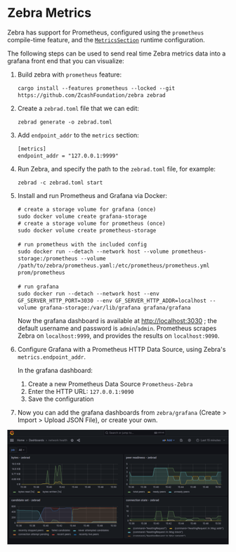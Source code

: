 # Zebra Metrics

Zebra has support for Prometheus, configured using the `prometheus` compile-time feature,
and the [`MetricsSection`][metrics_section] runtime configuration.

The following steps can be used to send real time Zebra metrics data into a grafana 
front end that you can visualize:

1. Build zebra with `prometheus` feature:
   ```
   cargo install --features prometheus --locked --git https://github.com/ZcashFoundation/zebra zebrad
   ```

2. Create a `zebrad.toml` file that we can edit:
   ```
   zebrad generate -o zebrad.toml
   ```

3. Add `endpoint_addr` to the `metrics` section:
   ```
   [metrics]
   endpoint_addr = "127.0.0.1:9999"
   ```

4. Run Zebra, and specify the path to the `zebrad.toml` file, for example:
   ```
   zebrad -c zebrad.toml start
   ```

5. Install and run Prometheus and Grafana via Docker:

   ```
   # create a storage volume for grafana (once)
   sudo docker volume create grafana-storage
   # create a storage volume for prometheus (once)
   sudo docker volume create prometheus-storage

   # run prometheus with the included config
   sudo docker run --detach --network host --volume prometheus-storage:/prometheus --volume /path/to/zebra/prometheus.yaml:/etc/prometheus/prometheus.yml  prom/prometheus

   # run grafana
   sudo docker run --detach --network host --env GF_SERVER_HTTP_PORT=3030 --env GF_SERVER_HTTP_ADDR=localhost --volume grafana-storage:/var/lib/grafana grafana/grafana
   ```

   Now the grafana dashboard is available at [http://localhost:3030](http://localhost:3030) ; the default username and password is `admin`/`admin`.
   Prometheus scrapes Zebra on `localhost:9999`, and provides the results on `localhost:9090`.

6. Configure Grafana with a Prometheus HTTP Data Source, using Zebra's `metrics.endpoint_addr`.

   In the grafana dashboard:
   1. Create a new Prometheus Data Source `Prometheus-Zebra`
   2. Enter the HTTP URL: `127.0.0.1:9090`
   3. Save the configuration

7. Now you can add the grafana dashboards from `zebra/grafana` (Create > Import > Upload JSON File), or create your own.

![image info](grafana.png)

[metrics_section]: https://docs.rs/zebrad/latest/zebrad/components/metrics/struct.Config.html
